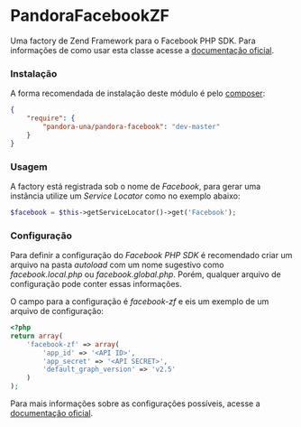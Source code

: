 # PandoraFacebookZF
Uma factory de Zend Framework para o Facebook PHP SDK. Para informações de como usar esta classe acesse a [documentação oficial](https://developers.facebook.com/docs/php/Facebook/5.0.0).

### Instalação

A forma recomendada de instalação deste módulo é pelo [composer](https://getcomposer.org/):

```json
{
    "require": {
        "pandora-una/pandora-facebook": "dev-master"
    }
}
```

### Usagem

A factory está registrada sob o nome de *Facebook*, para gerar uma instância utilize um *Service Locator* como no exemplo abaixo:

```php
$facebook = $this->getServiceLocator()->get('Facebook');
```

### Configuração

Para definir a configuração do *Facebook PHP SDK* é recomendado criar um arquivo na pasta *autoload* com um nome sugestivo como *facebook.local.php* ou *facebook.global.php*. Porém, qualquer arquivo de configuração pode conter essas informações.

O campo para a configuração é *facebook-zf* e eis um exemplo de um arquivo de configuração:

```php
<?php
return array(
    'facebook-zf' => array(
        'app_id' => '<API ID>',
        'app_secret' => '<API SECRET>',
        'default_graph_version' => 'v2.5'
    )
);
```

Para mais informações sobre as configurações possíveis, acesse a [documentação oficial](https://developers.facebook.com/docs/php/Facebook/5.0.0).